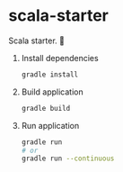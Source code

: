 # scala-starter

Scala starter. 💫

1. Install dependencies

   ```bash
   gradle install
   ```

2. Build application

   ```bash
   gradle build
   ```

3. Run application

   ```bash
   gradle run
   # or
   gradle run --continuous
   ```
